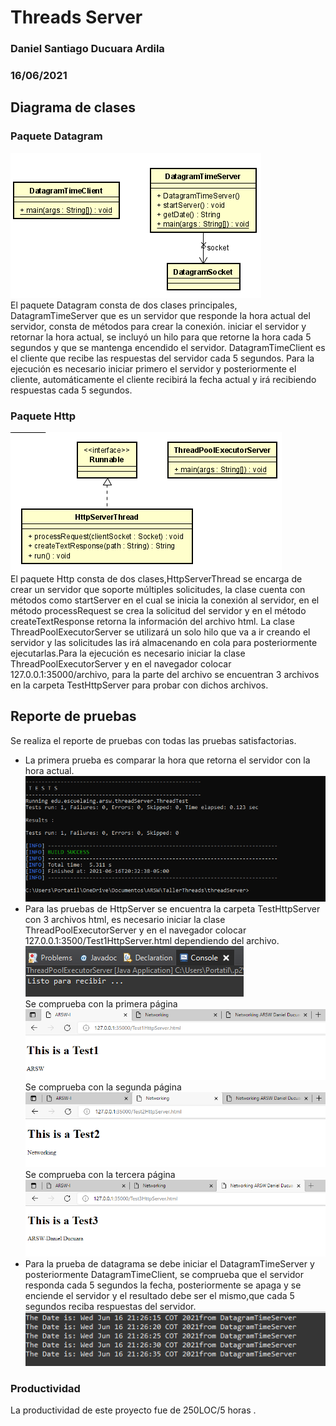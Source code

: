 # Threads Server
### Daniel Santiago Ducuara Ardila
### 16/06/2021

## Diagrama de clases

### Paquete Datagram
![Design Datagram](Design/packageDatagram.PNG "Datagram")<br>
El paquete Datagram consta de dos clases principales, DatagramTimeServer que es un servidor que responde la hora actual del servidor, consta de métodos para crear
la conexión. iniciar el servidor y retornar la hora actual, se incluyó un hilo para que retorne la hora cada 5 segundos y que se mantenga encendido el servidor. 
DatagramTimeClient es el cliente que recibe las respuestas del servidor cada 5 segundos. Para la ejecución es necesario iniciar primero el servidor y posteriormente
el cliente, automáticamente el cliente recibirá la fecha actual y irá recibiendo respuestas cada 5 segundos. 

### Paquete Http
![Design Http](Design/packageHttp.PNG "Http")<br>
El paquete Http consta de dos clases,HttpServerThread se encarga de crear un servidor que soporte múltiples solicitudes, la clase cuenta con métodos como startServer 
en el cual se inicia la conexión al servidor, en el método processRequest se crea la solicitud del servidor y en el método createTextResponse retorna la información 
del archivo html. La clase ThreadPoolExecutorServer se utilizará un solo hilo que va a ir creando el servidor y las solicitudes las irá almacenando en cola para 
posteriormente ejecutarlas.Para la ejecución es necesario iniciar la clase ThreadPoolExecutorServer y en el navegador colocar 127.0.0.1:35000/archivo, para la parte 
del archivo se encuentran 3 archivos en la carpeta TestHttpServer para probar con dichos archivos.

## Reporte de pruebas
Se realiza el reporte de pruebas con todas las pruebas satisfactorias.
- La primera prueba es comparar la hora que retorna el servidor con la hora actual.
  ![Tests Test Report](Design/test.PNG "Test Report")<br>
- Para las pruebas de HttpServer se encuentra la carpeta TestHttpServer con 3 archivos html, es necesario iniciar la clase ThreadPoolExecutorServer y 
  en el navegador colocar 127.0.0.1:3500/Test1HttpServer.html dependiendo del archivo.<br>
  ![Tests Test Report](Design/test3.PNG "Test Report")<br>
  Se comprueba con la primera página<br>
  ![Tests Test Report](Design/test4.PNG "Test Report")<br>
  Se comprueba con la segunda página<br>
  ![Tests Test Report](Design/test5.PNG "Test Report")<br>
  Se comprueba con la tercera página<br>
  ![Tests Test Report](Design/test6.PNG "Test Report")<br>
- Para la prueba de datagrama se debe iniciar el DatagramTimeServer y posteriormente DatagramTimeClient, se comprueba que el servidor responda cada 5 segundos la fecha,
  posteriormente se apaga y se enciende el servidor y el resultado debe ser el mismo,que cada 5 segundos reciba respuestas del servidor.
  ![Tests Test Datagram](Design/test2.PNG "Test Datagram")<br>
### Productividad
La productividad de este proyecto fue de 250LOC/5 horas .
